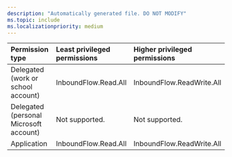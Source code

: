 ```yaml
---
description: "Automatically generated file. DO NOT MODIFY"
ms.topic: include
ms.localizationpriority: medium
---
```


|Permission type|Least privileged permissions|Higher privileged permissions|
|:---|:---|:---|
|Delegated (work or school account)|InboundFlow.Read.All|InboundFlow.ReadWrite.All|
|Delegated (personal Microsoft account)|Not supported.|Not supported.|
|Application|InboundFlow.Read.All|InboundFlow.ReadWrite.All|

